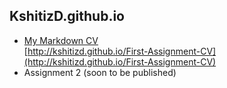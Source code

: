 ## KshitizD.github.io  

* [My Markdown CV](http://kshitizd.github.io/First-Assignment-CV)  
[http://kshitizd.github.io/First-Assignment-CV](http://kshitizd.github.io/First-Assignment-CV)  
* Assignment 2 (soon to be published)
